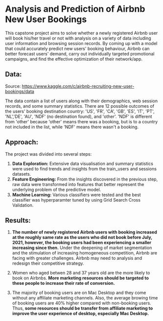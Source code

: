 # Analysis and Prediction of Airbnb New User Bookings

This capstone project aims to solve whether a newly registered Airbnb user will book his/her travel or not with analysis on a variety of data including user information and browsing session records. By coming up with a model that could accurately predict new users' booking behaviour, Airbnb can better forecast users' demand, carry out individually targeted promotional campaigns, and find the effective optimization of their network/app.


Data:
-------------------------------
Source: https://www.kaggle.com/c/airbnb-recruiting-new-user-bookings/data

The data contain a list of users along with their demographics, web session records, and some summary statistics. There are 12 possible outcomes of the users' booking destination country: 'US', 'FR', 'CA', 'GB', 'ES', 'IT', 'PT', 'NL','DE', 'AU', 'NDF' (no destination found), and 'other'. 'NDF' is different from 'other' because 'other' means there was a booking, but is to a country not included in the list, while 'NDF' means there wasn't a booking.


Approach:
-------------------------------
The project was divided into several steps:

1. **Data Exploration:** Extensive data visualisation and summary statistics were used to find trends and insights from the train_users and sessions datasets.
2. **Feature Engineering:** From the insights discovered in the previous step, raw data were transformed into features that better represent the underlying problem of the predictive model.
3. **Machine Learning:** Various classifiers were tested and the best classifier was hyperparamter tuned by using Grid Search Cross Validation. 


Results:
-------------------------------

1. **The number of newly registered Airbnb users with booking increased at the roughly same rate as the users who did not book before July, 2021, however, the booking users had been experiencing a smaller increasing since then.** Under the deepening of market segmentation and the stimulation of increasing homogeneous competition, Airbnb are facing with greater challenges. Airbnb may need to analysis and redesign their competitive strategy.

2. Women who aged betwen 28 and 37 years old are the more likely to book on Airbnbs. **More marketing resources should be targeted to these people  to increase their rate of conversion.**

3. The majority of booking users are on Mac Desktop and they come without any affiliate marketing channels. Also, the average browing time of booking users are 40% higher compared with non-booking users. Thus, **some resources should be transfer from affiliate marketing to improve the user experience of desktop, especially Mac Desktop.**







